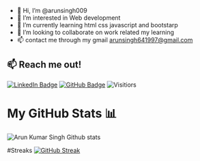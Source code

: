 - 👋 Hi, I’m @arunsingh009
- 👀 I’m interested in Web development
- 🌱 I’m currently learning html css javascript and bootstarp
- 💞️ I’m looking to collaborate on work related my learning
- 📫  contact me through my gmail arunsingh641997@gmail.com

<!---
arunsingh009/arunsingh009 is a ✨ special ✨ repository because its `README.md` (this file) appears on your GitHub profile.
You can click the Preview link to take a look at your changes.
--->
## 📫 Reach me out!

 [![LinkedIn Badge](https://img.shields.io/badge/LinkedIn-0077B5?style=plastic&logo=linkedin&logoColor=white&link=https://www.linkedin.com/in/ftrasvent)](https://www.linkedin.com/in/arun-singh-a66266176/)
[![GitHub Badge](https://img.shields.io/badge/GitHub-100000?style=plastic&logo=github&logoColor=white&link=https://github.com/ftrasvent)](https://github.com/arunsingh009)
![Visitiors](https://komarev.com/ghpvc/?username=arunsingh009)

<!-- Arun singh github stats -->
# My GitHub Stats 📊
![ Arun Kumar Singh Github stats](https://github-readme-stats.vercel.app/api?username=arunsingh009&show_icons=true&theme=tokyonight)

#Streaks
[![GitHub Streak](https://github-readme-streak-stats.herokuapp.com/?user=arunsingh009)](https://git.io/streak-stats)

